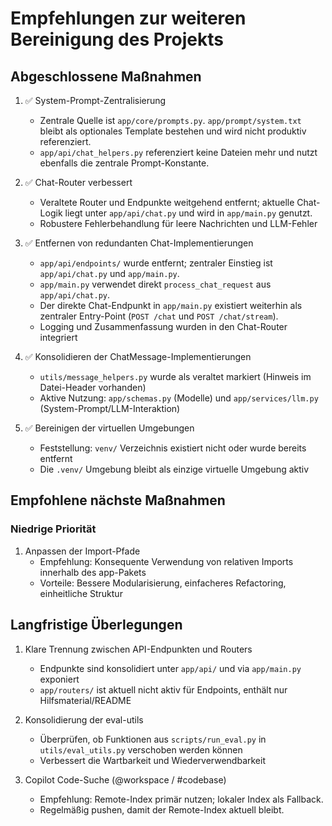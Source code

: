 # Empfehlungen zur weiteren Bereinigung des Projekts

## Abgeschlossene Maßnahmen

1. ✅ System-Prompt-Zentralisierung
   - Zentrale Quelle ist `app/core/prompts.py`. `app/prompt/system.txt` bleibt als optionales Template bestehen und wird nicht produktiv referenziert.
   - `app/api/chat_helpers.py` referenziert keine Dateien mehr und nutzt ebenfalls die zentrale Prompt-Konstante.

2. ✅ Chat-Router verbessert
   - Veraltete Router und Endpunkte weitgehend entfernt; aktuelle Chat-Logik liegt unter `app/api/chat.py` und wird in `app/main.py` genutzt.
   - Robustere Fehlerbehandlung für leere Nachrichten und LLM-Fehler

3. ✅ Entfernen von redundanten Chat-Implementierungen
   - `app/api/endpoints/` wurde entfernt; zentraler Einstieg ist `app/api/chat.py` und `app/main.py`.
   - `app/main.py` verwendet direkt `process_chat_request` aus `app/api/chat.py`.
   - Der direkte Chat-Endpunkt in `app/main.py` existiert weiterhin als zentraler Entry-Point (`POST /chat` und `POST /chat/stream`).
   - Logging und Zusammenfassung wurden in den Chat-Router integriert

4. ✅ Konsolidieren der ChatMessage-Implementierungen
   - `utils/message_helpers.py` wurde als veraltet markiert (Hinweis im Datei-Header vorhanden)
   - Aktive Nutzung: `app/schemas.py` (Modelle) und `app/services/llm.py` (System-Prompt/LLM-Interaktion)

5. ✅ Bereinigen der virtuellen Umgebungen
   - Feststellung: `venv/` Verzeichnis existiert nicht oder wurde bereits entfernt
   - Die `.venv/` Umgebung bleibt als einzige virtuelle Umgebung aktiv

## Empfohlene nächste Maßnahmen

### Niedrige Priorität

1. Anpassen der Import-Pfade
   - Empfehlung: Konsequente Verwendung von relativen Imports innerhalb des app-Pakets
   - Vorteile: Bessere Modularisierung, einfacheres Refactoring, einheitliche Struktur

## Langfristige Überlegungen

1. Klare Trennung zwischen API-Endpunkten und Routers
   - Endpunkte sind konsolidiert unter `app/api/` und via `app/main.py` exponiert
   - `app/routers/` ist aktuell nicht aktiv für Endpoints, enthält nur Hilfsmaterial/README

2. Konsolidierung der eval-utils
   - Überprüfen, ob Funktionen aus `scripts/run_eval.py` in `utils/eval_utils.py` verschoben werden können
   - Verbessert die Wartbarkeit und Wiederverwendbarkeit

3. Copilot Code-Suche (@workspace / #codebase)
   - Empfehlung: Remote-Index primär nutzen; lokaler Index als Fallback.
   - Regelmäßig pushen, damit der Remote-Index aktuell bleibt.
